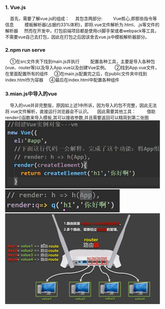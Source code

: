 ### 1. Vue.js
&nbsp;&nbsp;&nbsp;&nbsp;首先，需要了解vue.js的组成：
&nbsp;&nbsp;&nbsp;&nbsp;其包含两部分:
&nbsp;&nbsp;&nbsp;&nbsp;&nbsp;&nbsp;&nbsp;&nbsp;Vue核心,即那些指令等信息
&nbsp;&nbsp;&nbsp;&nbsp;&nbsp;&nbsp;&nbsp;&nbsp;模板解析器(占据约33%体积)，即将.vue文件解析为.html、.js等文件的解析器
&nbsp;&nbsp;&nbsp;&nbsp;然而在开发中，打包前端项目都是使用cli脚手架或者webpack等工具，不需要vue自己去打包，因此在打包之后因该舍去vue.js中模板解析器部分。
### 2.npm run serve
&nbsp;&nbsp;&nbsp;&nbsp;①在src文件夹下找到main.js并执行
&nbsp;&nbsp;&nbsp;&nbsp;&nbsp;&nbsp;&nbsp;&nbsp;配置各种工具，主要是导入各种包(vue、router等)以及导入App.vue以及创建Vue实例。
&nbsp;&nbsp;&nbsp;&nbsp;②找到App.vue文件，在里面配置所有的组件
&nbsp;&nbsp;&nbsp;&nbsp;③在main.js配置完之后，在public文件夹中找到index.html作为容器
&nbsp;&nbsp;&nbsp;&nbsp;④最后在index.html中配置各种组件

### 3.mian.js中导入的vue
&nbsp;&nbsp;&nbsp;&nbsp;导入的vue并非完整版，原因如上述1中所诉，因为导入的包不完整，因此无法将.vue文件解析，直接运行浏览器会不认识。
&nbsp;&nbsp;&nbsp;&nbsp;因此需要其他工具：
&nbsp;&nbsp;&nbsp;&nbsp;&nbsp;&nbsp;&nbsp;&nbsp;借助render()函数来导入模板,其可以接收参数,并且需要返回可以精简到第二张图
![](images/2023-03-26-16-07-13.png)
![](images/2023-03-26-16-07-23.png)
![](images/2023-03-26-16-10-25.png)